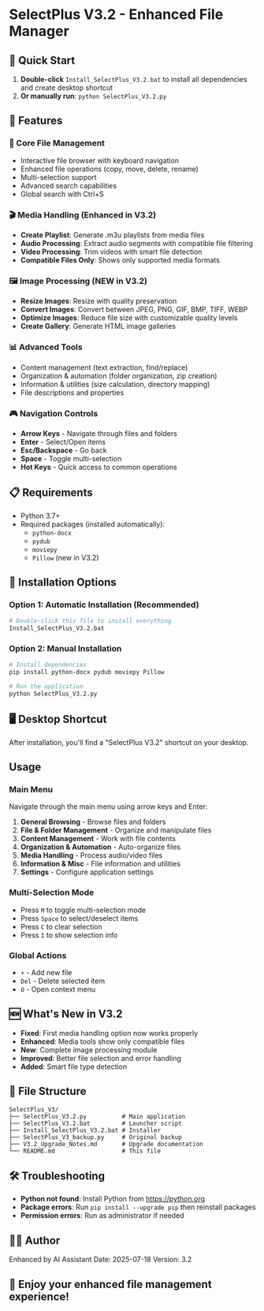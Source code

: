 # SelectPlus V3.2 - Enhanced File Manager

## 🚀 Quick Start
1. **Double-click** `Install_SelectPlus_V3.2.bat` to install all dependencies and create desktop shortcut
2. **Or manually run**: `python SelectPlus_V3.2.py`

## 🎯 Features

### 📂 Core File Management
- Interactive file browser with keyboard navigation
- Enhanced file operations (copy, move, delete, rename)
- Multi-selection support
- Advanced search capabilities
- Global search with Ctrl+S

### 🎬 Media Handling (Enhanced in V3.2)
- **Create Playlist**: Generate .m3u playlists from media files
- **Audio Processing**: Extract audio segments with compatible file filtering
- **Video Processing**: Trim videos with smart file detection
- **Compatible Files Only**: Shows only supported media formats

### 🖼️ Image Processing (NEW in V3.2)
- **Resize Images**: Resize with quality preservation
- **Convert Images**: Convert between JPEG, PNG, GIF, BMP, TIFF, WEBP
- **Optimize Images**: Reduce file size with customizable quality levels
- **Create Gallery**: Generate HTML image galleries

### 📊 Advanced Tools
- Content management (text extraction, find/replace)
- Organization & automation (folder organization, zip creation)
- Information & utilities (size calculation, directory mapping)
- File descriptions and properties

### 🎮 Navigation Controls
- **Arrow Keys** - Navigate through files and folders
- **Enter** - Select/Open items
- **Esc/Backspace** - Go back
- **Space** - Toggle multi-selection
- **Hot Keys** - Quick access to common operations

## 📋 Requirements
- Python 3.7+
- Required packages (installed automatically):
  - `python-docx`
  - `pydub`
  - `moviepy`
  - `Pillow` (new in V3.2)

## 💾 Installation Options

### Option 1: Automatic Installation (Recommended)
```bash
# Double-click this file to install everything
Install_SelectPlus_V3.2.bat
```

### Option 2: Manual Installation
```bash
# Install dependencies
pip install python-docx pydub moviepy Pillow

# Run the application
python SelectPlus_V3.2.py
```

## 🖥️ Desktop Shortcut
After installation, you'll find a "SelectPlus V3.2" shortcut on your desktop.

## Usage

### Main Menu
Navigate through the main menu using arrow keys and Enter:
1. **General Browsing** - Browse files and folders
2. **File & Folder Management** - Organize and manipulate files
3. **Content Management** - Work with file contents
4. **Organization & Automation** - Auto-organize files
5. **Media Handling** - Process audio/video files
6. **Information & Misc** - File information and utilities
7. **Settings** - Configure application settings

### Multi-Selection Mode
- Press `M` to toggle multi-selection mode
- Press `Space` to select/deselect items
- Press `C` to clear selection
- Press `I` to show selection info

### Global Actions
- `+` - Add new file
- `Del` - Delete selected item
- `O` - Open context menu

## 🆕 What's New in V3.2
- **Fixed**: First media handling option now works properly
- **Enhanced**: Media tools show only compatible files
- **New**: Complete image processing module
- **Improved**: Better file selection and error handling
- **Added**: Smart file type detection

## 📁 File Structure
```
SelectPlus_V3/
├── SelectPlus_V3.2.py          # Main application
├── SelectPlus_V3.2.bat         # Launcher script
├── Install_SelectPlus_V3.2.bat # Installer
├── SelectPlus_V3_backup.py     # Original backup
├── V3.2_Upgrade_Notes.md       # Upgrade documentation
└── README.md                   # This file
```

## 🛠️ Troubleshooting
- **Python not found**: Install Python from https://python.org
- **Package errors**: Run `pip install --upgrade pip` then reinstall packages
- **Permission errors**: Run as administrator if needed

## 👨‍💻 Author
Enhanced by AI Assistant
Date: 2025-07-18
Version: 3.2

## 🎉 Enjoy your enhanced file management experience!
